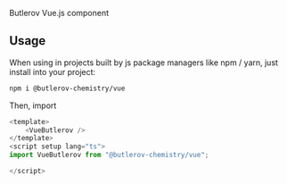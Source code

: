 Butlerov Vue.js component

## Usage

When using in projects built by js package managers like npm / yarn, just install into your project:

```bash
npm i @butlerov-chemistry/vue
```

Then, import

```javascript
<template>
    <VueButlerov />
</template>
<script setup lang="ts">
import VueButlerov from "@butlerov-chemistry/vue";

</script>
```
